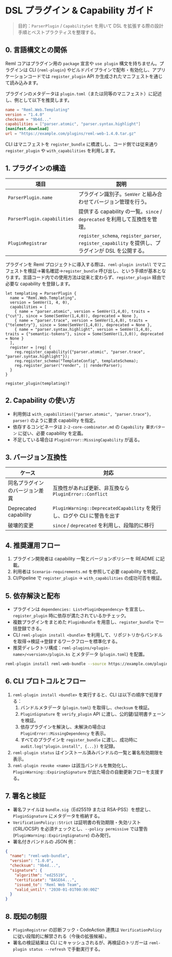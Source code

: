 # DSL プラグイン & Capability ガイド

> 目的：`ParserPlugin` / `CapabilitySet` を用いて DSL を拡張する際の設計手順とベストプラクティスを整理する。

## 0. 言語構文との関係

Reml コアはプラグイン用の `package` 宣言や `use plugin` 構文を持ちません。プラグインは CLI (`reml-plugin`) やビルドパイプラインで配布・有効化し、アプリケーションコードでは `register_plugin` API か生成されたマニフェストを通じて読み込みます。

プラグインのメタデータは `plugin.toml`（または同等のマニフェスト）に記述し、例として以下を推奨します。

```toml
name = "Reml.Web.Templating"
version = "1.4.0"
checksum = "9b4d..."
capabilities = ["parser.atomic", "parser.syntax.highlight"]
[manifest.download]
url = "https://example.com/plugins/reml-web-1.4.0.tar.gz"
```

CLI はマニフェストを `register_bundle` に橋渡しし、コード側では従来通り `register_plugin` や `with_capabilities` を利用します。

## 1. プラグインの構造


| 項目 | 説明 |
| --- | --- |
| `ParserPlugin.name` | プラグイン識別子。`SemVer` と組み合わせてバージョン管理を行う。 |
| `ParserPlugin.capabilities` | 提供する capability の一覧。`since` / `deprecated` を利用して互換性を管理。 |
| `PluginRegistrar` | `register_schema`, `register_parser`, `register_capability` を提供し、プラグインが DSL を公開する。 |

プラグインを Reml プロジェクトに導入する際は、`reml-plugin install` でマニフェストを検証→署名確認→`register_bundle` 呼び出し、という手順が基本となります。言語コード内での使用方法は従来と変わらず、`register_plugin` 経由で必要な capability を登録します。

```reml
let templating = ParserPlugin {
  name = "Reml.Web.Templating",
  version = SemVer(1, 4, 0),
  capabilities = [
    { name = "parser.atomic", version = SemVer(1,4,0), traits = {"cut"}, since = Some(SemVer(1,4,0)), deprecated = None },
    { name = "parser.trace", version = SemVer(1,4,0), traits = {"telemetry"}, since = Some(SemVer(1,4,0)), deprecated = None },
    { name = "parser.syntax.highlight", version = SemVer(1,4,0), traits = {"semantic-tokens"}, since = Some(SemVer(1,3,0)), deprecated = None }
  ],
  register = |reg| {
    reg.register_capability({"parser.atomic", "parser.trace", "parser.syntax.highlight"});
    reg.register_schema("TemplateConfig", templateSchema);
    reg.register_parser("render", || renderParser);
  }
}

register_plugin(templating)?
```

## 2. Capability の使い方

- 利用側は `with_capabilities({"parser.atomic", "parser.trace"}, parser)` のように要求 capability を指定。
- 依存するコンビネータは `2-2-core-combinator.md` の `Capability 要求パターン` に従い、必要 capability を定義。
- 不足している場合は `PluginError::MissingCapability` が返る。

## 3. バージョン互換性

| ケース | 対応 |
| --- | --- |
| 同名プラグインのバージョン差異 | 互換性があれば更新、非互換なら `PluginError::Conflict` |
| Deprecated capability | `PluginWarning::DeprecatedCapability` を発行し、ログや CLI に警告を出す |
| 破壊的変更 | `since` / `deprecated` を利用し、段階的に移行 |

## 4. 推奨運用フロー

1. プラグイン開発者は capability 一覧とバージョンポリシーを README に記載。
2. 利用者は `Scenario-requirements.md` を参照して必要 capability を特定。
3. CI/Pipeline で `register_plugin` → `with_capabilities` の成功可否を検証。

## 5. 依存解決と配布

- プラグインは `dependencies: List<PluginDependency>` を宣言し、`register_plugin` 時に依存が満たされているかチェック。
- 複数プラグインをまとめた `PluginBundle` を用意し、`register_bundle` で一括登録できる。
- CLI `reml-plugin install <bundle>` を利用して、リポジトリからバンドルを取得→検証→登録するワークフローを標準化する。
- 推奨ディレクトリ構成：`reml-plugins/<plugin-name>/<version>/plugin.ks` とメタデータ (`plugin.toml`) を配置。

```bash
reml-plugin install reml-web-bundle --source https://example.com/plugins --policy strict
```

## 6. CLI プロトコルとフロー

1. `reml-plugin install <bundle>` を実行すると、CLI は以下の順序で処理する：
   1. バンドルメタデータ (`plugin.toml`) を取得し、`checksum` を検証。
   2. `PluginSignature` を `verify_plugin` API に渡し、公的鍵/証明書チェーンを検証。
   3. 依存プラグインを解決し、未解決の場合は `PluginError::MissingDependency` を表示。
   4. すべてのプラグインを `register_bundle` に渡し、成功時に `audit.log("plugin.install", {...})` を記録。
2. `reml-plugin status` はインストール済みバンドルの一覧と署名有効期限を表示。
3. `reml-plugin revoke <name>` は該当バンドルを無効化し、`PluginWarning::ExpiringSignature` が出た場合の自動更新フローを支援する。

## 7. 署名と検証

- 署名ファイルは `bundle.sig`（Ed25519 または RSA-PSS）を想定し、`PluginSignature` にメタデータを格納する。
- `VerificationPolicy::Strict` は証明書の有効期限・失効リスト (CRL/OCSP) を必須チェックとし、`--policy permissive` では警告 (`PluginWarning::ExpiringSignature`) のみ発行。
- 署名付きバンドルの JSON 例：

```json
{
  "name": "reml-web-bundle",
  "version": "1.0.0",
  "checksum": "9b4d...",
  "signature": {
    "algorithm": "ed25519",
    "certificate": "BASE64...",
    "issued_to": "Reml Web Team",
    "valid_until": "2030-01-01T00:00:00Z"
  }
}
```

## 8. 既知の制限

- `PluginRegistrar` の診断フック・CodeAction 連携は `VerificationPolicy` に従い段階的に解禁される（今後の拡張候補）。
- 署名の検証結果は CLI にキャッシュされるが、再検証のトリガーは `reml-plugin status --refresh` で手動実行する。

